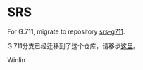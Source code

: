 # SRS

For G.711, migrate to repository [srs-g711](https://github.com/ossrs/srs-g711).

G.711分支已经迁移到了这个仓库，请移步[这里](https://github.com/ossrs/srs-g711)。

Winlin
